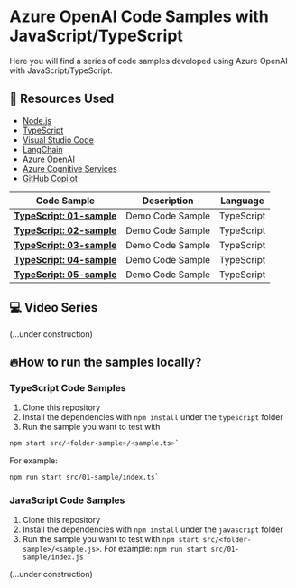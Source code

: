 # Azure OpenAI Code Samples with JavaScript/TypeScript

Here you will find a series of code samples developed using Azure OpenAI with JavaScript/TypeScript.

## 🚀 Resources Used

- [Node.js](https://nodejs.org/en/)
- [TypeScript](https://www.typescriptlang.org/)
- [Visual Studio Code](https://code.visualstudio.com/)
- [LangChain](https://js.langchain.com/docs/get_started/introduction)
- [Azure OpenAI](https://learn.microsoft.com/en-us/azure/ai-services/openai/)
- [Azure Cognitive Services](https://azure.microsoft.com/en-us/services/cognitive-services/)
- [GitHub Copilot](https://github.com/features/copilot)


| Code Sample                                                                                                                                       | Description      | Language   |
| ------------------------------------------------------------------------------------------------------------------------------------------------- | ---------------- | ---------- |
| **[TypeScript: 01-sample](https://github.com/glaucia86/azure-openai-js-code-samples/tree/main/01-azure-openai-samples/typescript/src/01-sample)** | Demo Code Sample | TypeScript |
| **[TypeScript: 02-sample](https://github.com/glaucia86/azure-openai-js-code-samples/tree/main/01-azure-openai-samples/typescript/src/02-sample)** | Demo Code Sample | TypeScript |
| **[TypeScript: 03-sample](https://github.com/glaucia86/azure-openai-js-code-samples/tree/main/01-azure-openai-samples/typescript/src/03-sample)** | Demo Code Sample | TypeScript |
| **[TypeScript: 04-sample](https://github.com/glaucia86/azure-openai-js-code-samples/tree/main/01-azure-openai-samples/typescript/src/04-sample)** | Demo Code Sample | TypeScript |
| **[TypeScript: 05-sample](https://github.com/glaucia86/azure-openai-js-code-samples/tree/main/01-azure-openai-samples/typescript/src/05-sample)** | Demo Code Sample | TypeScript |

## 💻 Video Series

(...under construction)

## 🔥How to run the samples locally?

### TypeScript Code Samples

1. Clone this repository
2. Install the dependencies with `npm install` under the `typescript` folder
3. Run the sample you want to test with

```bash
npm start src/<folder-sample>/<sample.ts>`
```

For example:

```bash
npm run start src/01-sample/index.ts`
```

### JavaScript Code Samples

1. Clone this repository
2. Install the dependencies with `npm install` under the `javascript` folder
3. Run the sample you want to test with `npm start src/<folder-sample>/<sample.js>`. For example: `npm run start src/01-sample/index.js`

(...under construction)


